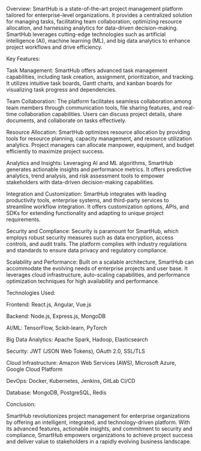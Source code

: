 Overview:
SmartHub is a state-of-the-art project management platform tailored for enterprise-level organizations. It provides a centralized solution for managing tasks, facilitating team collaboration, optimizing resource allocation, and harnessing analytics for data-driven decision-making. SmartHub leverages cutting-edge technologies such as artificial intelligence (AI), machine learning (ML), and big data analytics to enhance project workflows and drive efficiency.

Key Features:

Task Management: SmartHub offers advanced task management capabilities, including task creation, assignment, prioritization, and tracking. It utilizes intuitive task boards, Gantt charts, and kanban boards for visualizing task progress and dependencies.

Team Collaboration: The platform facilitates seamless collaboration among team members through communication tools, file sharing features, and real-time collaboration capabilities. Users can discuss project details, share documents, and collaborate on tasks effectively.

Resource Allocation: SmartHub optimizes resource allocation by providing tools for resource planning, capacity management, and resource utilization analytics. Project managers can allocate manpower, equipment, and budget efficiently to maximize project success.

Analytics and Insights: Leveraging AI and ML algorithms, SmartHub generates actionable insights and performance metrics. It offers predictive analytics, trend analysis, and risk assessment tools to empower stakeholders with data-driven decision-making capabilities.

Integration and Customization: SmartHub integrates with leading productivity tools, enterprise systems, and third-party services to streamline workflow integration. It offers customization options, APIs, and SDKs for extending functionality and adapting to unique project requirements.

Security and Compliance: Security is paramount for SmartHub, which employs robust security measures such as data encryption, access controls, and audit trails. The platform complies with industry regulations and standards to ensure data privacy and regulatory compliance.

Scalability and Performance: Built on a scalable architecture, SmartHub can accommodate the evolving needs of enterprise projects and user base. It leverages cloud infrastructure, auto-scaling capabilities, and performance optimization techniques for high availability and performance.

Technologies Used:

Frontend: React.js, Angular, Vue.js

Backend: Node.js, Express.js, MongoDB

AI/ML: TensorFlow, Scikit-learn, PyTorch

Big Data Analytics: Apache Spark, Hadoop, Elasticsearch

Security: JWT (JSON Web Tokens), OAuth 2.0, SSL/TLS

Cloud Infrastructure: Amazon Web Services (AWS), Microsoft Azure, Google Cloud Platform

DevOps: Docker, Kubernetes, Jenkins, GitLab CI/CD

Database: MongoDB, PostgreSQL, Redis

Conclusion:

SmartHub revolutionizes project management for enterprise organizations by offering an intelligent, integrated, and technology-driven platform. With its advanced features, actionable insights, and commitment to security and compliance, SmartHub empowers organizations to achieve project success and deliver value to stakeholders in a rapidly evolving business landscape.

